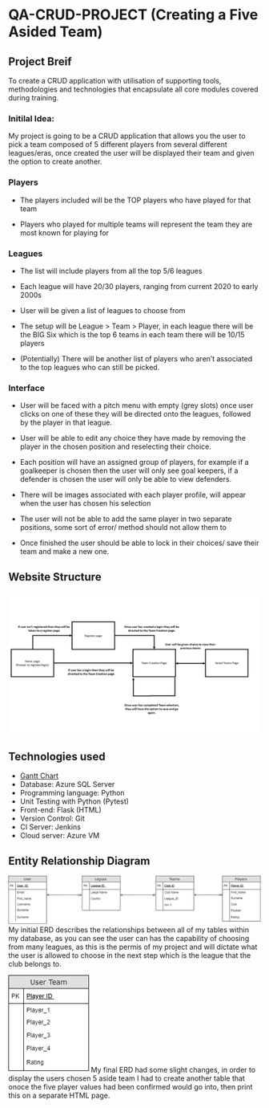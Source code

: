 #  QA-CRUD-PROJECT (Creating a Five Asided Team)

##  Project Breif
To create a CRUD application with utilisation of supporting tools, methodologies and technologies that encapsulate all core modules covered during training.

###  Initilal Idea:  
My project is going to be a CRUD application that allows you the user to pick a team composed of 5 different players from several different leagues/eras, once created the user will be displayed their team and given the option to create another.

###  Players 
-	The players included will be the TOP players who have played for that team

-	Players who played for multiple teams will represent the team they are most known for playing for 

### Leagues
-	The list will include players from all the top 5/6 leagues 
-	Each league will have 20/30 players, ranging from current 2020 to early 2000s 

-	User will be given a list of leagues to choose from 

-	The setup will be League > Team > Player, in each league there will be the BIG Six which is the top 6 teams in each team there will be 10/15 players

-	 (Potentially) There will be another list of players who aren’t associated to the top leagues who can still be picked. 

###  Interface
-	User will be faced with a pitch menu with empty (grey slots) once user clicks on one of these they will be directed onto the leagues, followed by the player in that league.

-	User will be able to edit any choice they have made by removing the player in the chosen position and reselecting their choice. 

-	Each position will have an assigned group of players, for example if a goalkeeper is chosen then the user will only see goal keepers, if a defender is chosen the user will only be able to view defenders. 

-	There will be images associated with each player profile, will appear when the user has chosen his selection 

-	The user will not be able to add the same player in two separate positions, some sort of error/ method should not allow them to 

-	Once finished the user should be able to lock in their choices/ save their team and make a new one. 

## Website Structure
![Website Structure](https://github.com/zReginaldo/QA-CRUD-PROJECT/blob/master/Documentation/Html%20Frame.png "Website Structure")

## Technologies used 
* [Gantt Chart](https://github.com/zReginaldo/QA-CRUD-PROJECT/blob/master/Documentation/ERD%20Diagram%20(Database).png)
* Database: Azure SQL Server 
* Programming language: Python
* Unit Testing with Python (Pytest)
* Front-end: Flask (HTML)
* Version Control: Git
* CI Server: Jenkins
* Cloud server: Azure VM

## Entity Relationship Diagram 
![ERD](https://github.com/zReginaldo/QA-CRUD-PROJECT/blob/master/Documentation/ERD%20Diagram%20(Database).png "ERD")
My initial ERD describes the relationships between all of my tables within my database, as you can see the user can has the capability of choosing from many leagues, as this is the permis of my project and will dictate what the user is allowed to choose in the next step which is the league that the club belongs to. 

![Added Table](https://github.com/zReginaldo/QA-CRUD-PROJECT/blob/master/Documentation/ERD%20Diagram%202.png "Added Table")
My final ERD had some slight changes, in order to display the users chosen 5 aside team I had to create another table that onoce the five player values had been confirmed would go into, then print this on a separate HTML page. 



